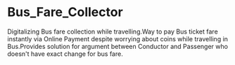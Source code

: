 # Bus_Fare_Collector
Digitalizing Bus fare collection while travelling.Way to pay Bus ticket fare instantly via Online Payment despite worrying about coins while travelling in Bus.Provides solution for argument between Conductor and Passenger who doesn't have exact change for bus fare. 
